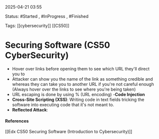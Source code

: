
2025-04-21 03:55

Status: #Started , #InProgress , #Finished 

Tags: [[cybersecurity]] [[CS50]]

# Securing Software (CS50 CyberSecurity)

- Hover over links before opening them to see which URL they'll direct you to
- Attacker can show you the name of the link as something credible and whereas they can take you to another URL if you're not careful enough (Always hover over the links to see where you're being taken)
- URL escaping is done by using % (URL encoding)
-**Code Injection**
- **Cross-Site Scripting (XSS)**: Writing code in text fields tricking the software into executing code that it's not meant to.
- **Reflected Attack**:  





#### References
[[Edx CS50 Securing Software (Introduction to Cybersecurity)]]